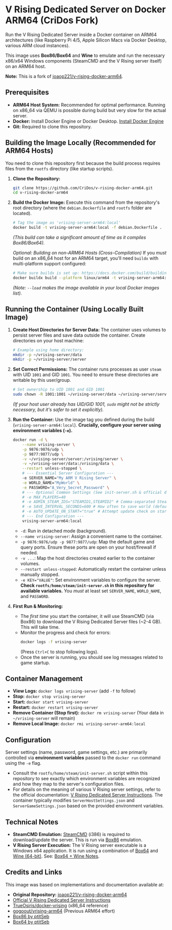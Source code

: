 # V Rising Dedicated Server on Docker ARM64 (CriDos Fork)

Run the V Rising Dedicated Server inside a Docker container on ARM64 architectures (like Raspberry Pi 4/5, Apple Silicon Macs via Docker Desktop, various ARM cloud instances).

This image uses **Box86/Box64** and **Wine** to emulate and run the necessary x86/x64 Windows components (SteamCMD and the V Rising server itself) on an ARM64 host.

**Note:** This is a fork of [joaop221/v-rising-docker-arm64](https://github.com/joaop221/v-rising-docker-arm64).

## Prerequisites

*   **ARM64 Host System:** Recommended for optimal performance. Running on x86_64 via QEMU is possible during build but very slow for the actual server.
*   **Docker:** Install Docker Engine or Docker Desktop. [Install Docker Engine](https://docs.docker.com/engine/install/)
*   **Git:** Required to clone this repository.

## Building the Image Locally (Recommended for ARM64 Hosts)

You need to clone this repository first because the build process requires files from the `rootfs` directory (like startup scripts).

1.  **Clone the Repository:**
    ```bash
    git clone https://github.com/CriDos/v-rising-docker-arm64.git
    cd v-rising-docker-arm64
    ```

2.  **Build the Docker Image:**
    Execute this command from the repository's root directory (where the `debian.Dockerfile` and `rootfs` folder are located).
    ```bash
    # Tag the image as 'vrising-server-arm64:local'
    docker build -t vrising-server-arm64:local -f debian.Dockerfile .
    ```
    *(This build can take a significant amount of time as it compiles Box86/Box64).*

    *Optional: Building on non-ARM64 Hosts (Cross-Compilation)*
    If you *must* build on an x86_64 host for an ARM64 target, you'll need `buildx` with multi-platform support configured:
    ```bash
    # Make sure buildx is set up: https://docs.docker.com/build/building/multi-platform/
    docker buildx build --platform linux/arm64 -t vrising-server-arm64:local -f debian.Dockerfile . --load
    ```
    *(Note: `--load` makes the image available in your local Docker images list).*

## Running the Container (Using Locally Built Image)

1.  **Create Host Directories for Server Data:**
    The container uses volumes to persist server files and save data outside the container. Create directories on your host machine:
    ```bash
    # Example using home directory:
    mkdir -p ~/vrising-server/data
    mkdir -p ~/vrising-server/server
    ```

2.  **Set Correct Permissions:**
    The container runs processes as user `steam` with UID `1001` and GID `1001`. You need to ensure these directories are writable by this user/group.
    ```bash
    # Set ownership to UID 1001 and GID 1001
    sudo chown -R 1001:1001 ~/vrising-server/data ~/vrising-server/server
    ```
    *(If your host user already has UID/GID 1001, `sudo` might not be strictly necessary, but it's safer to set it explicitly).*

3.  **Run the Container:**
    Use the image tag you defined during the build (`vrising-server-arm64:local`). **Crucially, configure your server using environment variables (`-e`).**
    ```bash
    docker run -d \
        --name vrising-server \
        -p 9876:9876/udp \
        -p 9877:9877/udp \
        -v ~/vrising-server/server:/vrising/server \
        -v ~/vrising-server/data:/vrising/data \
        --restart unless-stopped \
        # --- Essential Server Configuration ---
        -e SERVER_NAME="My ARM V Rising Server" \
        -e WORLD_NAME="MyWorld" \
        -e PASSWORD="A_Very_Secret_Password" \
        # --- Optional Common Settings (See init-server.sh & official docs) ---
        # -e MAX_PLAYERS=40
        # -e ADMIN_STEAM_IDS="STEAMID1,STEAMID2" # Comma-separated Steam64 IDs
        # -e SAVE_INTERVAL_SECONDS=600 # How often to save world (default 600)
        # -e AUTO_UPDATE_ON_START="true" # Attempt update check on start
        # --- End Configuration ---
        vrising-server-arm64:local
    ```

    *   `-d`: Run in detached mode (background).
    *   `--name vrising-server`: Assign a convenient name to the container.
    *   `-p 9876:9876/udp -p 9877:9877/udp`: Map the default game and query ports. Ensure these ports are open on your host/firewall if needed.
    *   `-v ...`: Map the host directories created earlier to the container volumes.
    *   `--restart unless-stopped`: Automatically restart the container unless manually stopped.
    *   `-e KEY="VALUE"`: Set environment variables to configure the server. **Check `rootfs/home/steam/init-server.sh` in this repository for available variables.** You *must* at least set `SERVER_NAME`, `WORLD_NAME`, and `PASSWORD`.

4.  **First Run & Monitoring:**
    *   The *first time* you start the container, it will use SteamCMD (via Box86) to download the V Rising Dedicated Server files (~2-4 GB). This will take time.
    *   Monitor the progress and check for errors:
        ```bash
        docker logs -f vrising-server
        ```
        (Press `Ctrl+C` to stop following logs).
    *   Once the server is running, you should see log messages related to game startup.

## Container Management

*   **View Logs:** `docker logs vrising-server` (add `-f` to follow)
*   **Stop:** `docker stop vrising-server`
*   **Start:** `docker start vrising-server`
*   **Restart:** `docker restart vrising-server`
*   **Remove Container (Stop first):** `docker rm vrising-server` (Your data in `~/vrising-server` will remain)
*   **Remove Local Image:** `docker rmi vrising-server-arm64:local`

## Configuration

Server settings (name, password, game settings, etc.) are primarily controlled via **environment variables** passed to the `docker run` command using the `-e` flag.

*   Consult the `rootfs/home/steam/init-server.sh` script within this repository to see exactly which environment variables are recognized and how they map to the server's configuration files.
*   For details on the meaning of various V Rising server settings, refer to the official documentation: [V Rising Dedicated Server Instructions](https://github.com/StunlockStudios/vrising-dedicated-server-instructions). The container typically modifies `ServerHostSettings.json` and `ServerGameSettings.json` based on the provided environment variables.

## Technical Notes

*   **SteamCMD Emulation:** [SteamCMD](https://developer.valvesoftware.com/wiki/SteamCMD) (i386) is required to download/update the server. This is run via [Box86](https://github.com/ptitSeb/box86) emulation.
*   **V Rising Server Execution:** The V Rising server executable is a Windows x64 application. It is run using a combination of [Box64](https://github.com/ptitSeb/box64) and [Wine (64-bit)](https://www.winehq.org/). See: [Box64 + Wine Notes](https://github.com/ptitSeb/box64?tab=readme-ov-file#notes-about-wine).

## Credits and Links

This image was based on implementations and documentation available at:

*   **Original Repository:** [joaop221/v-rising-docker-arm64](https://github.com/joaop221/v-rising-docker-arm64)
*   [Official V Rising Dedicated Server Instructions](https://github.com/StunlockStudios/vrising-dedicated-server-instructions)
*   [TrueOsiris/docker-vrising](https://github.com/TrueOsiris/docker-vrising) (x86_64 reference)
*   [gogoout/vrising-arm64](https://github.com/gogoout/vrising-server-arm64) (Previous ARM64 effort)
*   [Box86 by ptitSeb](https://github.com/ptitSeb/box86)
*   [Box64 by ptitSeb](https://github.com/ptitSeb/box64)